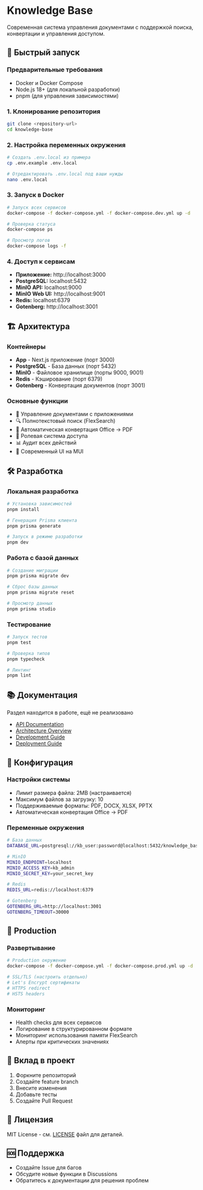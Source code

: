 # Knowledge Base

Современная система управления документами с поддержкой поиска, конвертации и управления доступом.

## 🚀 Быстрый запуск

### Предварительные требования
- Docker и Docker Compose
- Node.js 18+ (для локальной разработки)
- pnpm (для управления зависимостями)

### 1. Клонирование репозитория
```bash
git clone <repository-url>
cd knowledge-base
```

### 2. Настройка переменных окружения
```bash
# Создать .env.local из примера
cp .env.example .env.local

# Отредактировать .env.local под ваши нужды
nano .env.local
```

### 3. Запуск в Docker
```bash
# Запуск всех сервисов
docker-compose -f docker-compose.yml -f docker-compose.dev.yml up -d

# Проверка статуса
docker-compose ps

# Просмотр логов
docker-compose logs -f
```

### 4. Доступ к сервисам
- **Приложение:** http://localhost:3000
- **PostgreSQL:** localhost:5432
- **MinIO API:** localhost:9000
- **MinIO Web UI:** http://localhost:9001
- **Redis:** localhost:6379
- **Gotenberg:** http://localhost:3001

## 🏗️ Архитектура

### Контейнеры
- **App** - Next.js приложение (порт 3000)
- **PostgreSQL** - База данных (порт 5432)
- **MinIO** - Файловое хранилище (порты 9000, 9001)
- **Redis** - Кэширование (порт 6379)
- **Gotenberg** - Конвертация документов (порт 3001)

### Основные функции
- 📄 Управление документами с приложениями
- 🔍 Полнотекстовый поиск (FlexSearch)
- 🔄 Автоматическая конвертация Office → PDF
- 👥 Ролевая система доступа
- 📊 Аудит всех действий
- 🎨 Современный UI на MUI

## 🛠️ Разработка

### Локальная разработка
```bash
# Установка зависимостей
pnpm install

# Генерация Prisma клиента
pnpm prisma generate

# Запуск в режиме разработки
pnpm dev
```

### Работа с базой данных
```bash
# Создание миграции
pnpm prisma migrate dev

# Сброс базы данных
pnpm prisma migrate reset

# Просмотр данных
pnpm prisma studio
```

### Тестирование
```bash
# Запуск тестов
pnpm test

# Проверка типов
pnpm typecheck

# Линтинг
pnpm lint
```

## 📚 Документация

Раздел находится в работе, ещё не реализовано

- [API Documentation](./docs/api/)
- [Architecture Overview](./docs/architecture/)
- [Development Guide](./docs/development/)
- [Deployment Guide](./docs/deployment/)

## 🔧 Конфигурация

### Настройки системы
- Лимит размера файла: 2MB (настраивается)
- Максимум файлов за загрузку: 10
- Поддерживаемые форматы: PDF, DOCX, XLSX, PPTX
- Автоматическая конвертация Office → PDF

### Переменные окружения
```bash
# База данных
DATABASE_URL=postgresql://kb_user:password@localhost:5432/knowledge_base

# MinIO
MINIO_ENDPOINT=localhost
MINIO_ACCESS_KEY=kb_admin
MINIO_SECRET_KEY=your_secret_key

# Redis
REDIS_URL=redis://localhost:6379

# Gotenberg
GOTENBERG_URL=http://localhost:3001
GOTENBERG_TIMEOUT=30000
```

## 🚀 Production

### Развертывание
```bash
# Production окружение
docker-compose -f docker-compose.yml -f docker-compose.prod.yml up -d

# SSL/TLS (настроить отдельно)
# Let's Encrypt сертификаты
# HTTPS redirect
# HSTS headers
```

### Мониторинг
- Health checks для всех сервисов
- Логирование в структурированном формате
- Мониторинг использования памяти FlexSearch
- Алерты при критических значениях

## 🤝 Вклад в проект

1. Форкните репозиторий
2. Создайте feature branch
3. Внесите изменения
4. Добавьте тесты
5. Создайте Pull Request

## 📄 Лицензия

MIT License - см. [LICENSE](LICENSE) файл для деталей.

## 🆘 Поддержка

- Создайте Issue для багов
- Обсудите новые функции в Discussions
- Обратитесь к документации для решения проблем